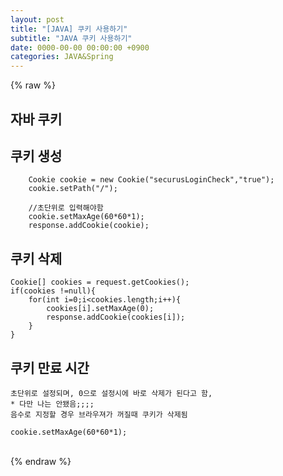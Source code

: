 ```yaml
---  
layout: post  
title: "[JAVA] 쿠키 사용하기"  
subtitle: "JAVA 쿠키 사용하기"  
date: 0000-00-00 00:00:00 +0900  
categories: JAVA&Spring  
---  
```

{% raw %}  
## 자바 쿠키  
  
## 쿠키 생성  
  
		Cookie cookie = new Cookie("securusLoginCheck","true");  
		cookie.setPath("/");  
  
		//초단위로 입력해야함  
		cookie.setMaxAge(60*60*1);  
		response.addCookie(cookie);  
  
## 쿠키 삭제  
  
	Cookie[] cookies = request.getCookies();  
	if(cookies !=null){  
		for(int i=0;i<cookies.length;i++){  
			cookies[i].setMaxAge(0);  
			response.addCookie(cookies[i]);  
		}  
	}  
  
##  쿠키 만료 시간  
	초단위로 설정되며, 0으로 설정시에 바로 삭제가 된다고 함,  
	* 다만 나는 안됐음;;;;  
	음수로 지정할 경우 브라우져가 꺼질때 쿠키가 삭제됨  
  
	cookie.setMaxAge(60*60*1);  
  
                                                                                                                                                                                                                                                                                                                                                                                                                                                                                     
{% endraw %}